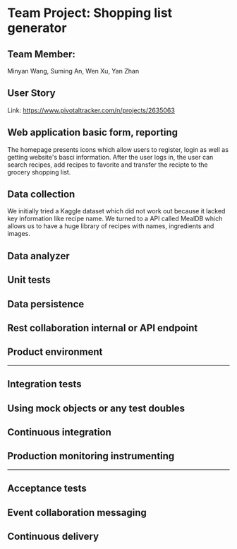 # Team Project: Shopping list generator

## Team Member:

Minyan Wang, Suming An, Wen Xu, Yan Zhan

## User Story

Link:  https://www.pivotaltracker.com/n/projects/2635063 

## Web application basic form, reporting
The homepage presents icons which allow users to register, login as well as getting website's basci information.
After the user logs in, the user can search recipes, add recipes to favorite and transfer the recipte to the grocery shopping list.

## Data collection
We initially tried a Kaggle dataset which did not work out because it lacked key information like recipe name. We turned to a API called MealDB which allows us to have a 
huge library of recipes with names, ingredients and images.

## Data analyzer

## Unit tests

## Data persistence

## Rest collaboration internal or API endpoint

## Product environment


---

## Integration tests

## Using mock objects or any test doubles

## Continuous integration

## Production monitoring instrumenting

---

## Acceptance tests

## Event collaboration messaging

## Continuous delivery


